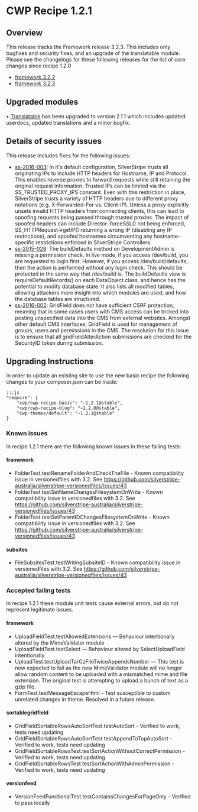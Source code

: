 # CWP Recipe 1.2.1

## Overview

This release tracks the Framework release 3.2.3. This includes only bugfixes and security fixes, and an upgrade of the translatable module.
Please see the changelogs for these following releases for the list of core changes since recipe 1.2.0

 * [framework 3.2.2](https://docs.silverstripe.org/en/3.2/changelogs/3.2.2/)
 * [framework 3.2.3](https://docs.silverstripe.org/en/3.2/changelogs/3.2.3/)

## Upgraded modules

 • [Translatable](https://github.com/silverstripe/silverstripe-translatable) has been upgraded to version 2.1.1 which includes updated userdocs, updated translations and a minor bugfix.

## Details of security issues

This release includes fixes for the following issues:

 * [ss-2016-003](http://www.silverstripe.org/download/security-releases/ss-2016-003): In it's default
   configuration, SilverStripe trusts all originating IPs to include HTTP headers for Hostname, IP and
   Protocol. This enables reverse proxies to forward requests while still retaining the original request
   information. Trusted IPs can be limited via the SS_TRUSTED_PROXY_IPS constant. Even with this
   restriction in place, SilverStripe trusts a variety of HTTP headers due to different proxy notations
   (e.g. X-Forwarded-For vs. Client-IP). Unless a proxy explicitly unsets invalid HTTP headers from
   connecting clients, this can lead to spoofing requests being passed through trusted proxies.
   The impact of spoofed headers can include Director::forceSSL() not being enforced,
   SS_HTTPRequest->getIP() returning a wrong IP (disabling any IP restrictions), and spoofed hostnames
   circumventing any hostname-specific restrictions enforced in SilverStripe Controllers.
 * [ss-2015-028](http://www.silverstripe.org/download/security-releases/ss-2015-028): The buildDefaults
   method on DevelopmentAdmin is missing a permission check. In live mode, if you access /dev/build,
   you are requested to login first. However, if you access /dev/build/defaults, then the action is
   performed without any login check. This should be protected in the same way that /dev/build is.
   The buildDefaults view is requireDefaultRecords() on each DataObject class, and hence has the
   potential to modify database state. It also lists all modified tables, allowing attackers more
   insight into which modules are used, and how the database tables are structured.
 * [ss-2016-002](http://www.silverstripe.org/download/security-releases/ss-2016-002): GridField does
   not have sufficient CSRF protection, meaning that in some cases users with CMS access can be tricked
   into posting unspecified data into the CMS from external websites. Amongst other default CMS interfaces,
   GridField is used for management of groups, users and permissions in the CMS.
   The resolution for this issue is to ensure that all gridFieldAlterAction submissions are checked
   for the SecurityID token during submission.

## Upgrading Instructions

In order to update an existing site to use the new basic recipe the following changes to your composer.json
can be made:

	:::js
	"require": {
		"cwp/cwp-recipe-basic": "~1.2.1@stable",
		"cwp/cwp-recipe-blog": "~1.2.0@stable",
		"cwp-themes/default": "~1.2.1@stable"
	}

### Known issues

In recipe 1.2.1 there are the following known issues in these failing tests:

#### framework

 * FolderTest.testRenameFolderAndCheckTheFile - Known compatibility issue in versionedfiles
  with 3.2. See https://github.com/silverstripe-australia/silverstripe-versionedfiles/issues/43
 * FolderTest.testSetNameChangesFilesystemOnWrite - Known compatibility issue in versionedfiles
  with 3.2. See https://github.com/silverstripe-australia/silverstripe-versionedfiles/issues/43
 * FolderTest.testSetParentIDChangesFilesystemOnWrite - Known compatibility issue in versionedfiles
  with 3.2. See https://github.com/silverstripe-australia/silverstripe-versionedfiles/issues/43

#### subsites

 * FileSubsitesTest.testWritingSubsiteID - Known compatibility issue in versionedfiles
  with 3.2. See https://github.com/silverstripe-australia/silverstripe-versionedfiles/issues/43

### Accepted failing tests

In recipe 1.2.1 these module unit tests cause external errors, but do not represent legitimate issues.

#### framework

 * UploadFieldTest.testAllowedExtensions — Behaviour intentionally altered by the MimeValidator module
 * UploadFieldTest.testSelect — Behaviour altered by SelectUploadField intentionally
 * UploadTest.testUploadTarGzFileTwiceAppendsNumber — This test is now expected
  to fail as the new MimeValidator module will no longer allow random content to
  be uploaded with a mismatched mime and file extension. The original test is
  attempting to upload a bunch of text as a gzip file.
 * FormTest.testMessageEscapeHtml - Test susceptible to custom unrelated changes in theme.
  Resolved in a future release.

#### sortablegridfield

 * GridFieldSortableRowsAutoSortTest.testAutoSort - Verified to work, tests need updating
 * GridFieldSortableRowsAutoSortTest.testAppendToTopAutoSort - Verified to work, tests need updating
 * GridFieldSortableRowsTest.testSortActionWithoutCorrectPermission - Verified to work, tests need updating
 * GridFieldSortableRowsTest.testSortActionWithAdminPermission - Verified to work, tests need updating

#### versionfeed
 * VersionFeedFunctionalTest.testContainsChangesForPageOnly - Verified to pass locally
